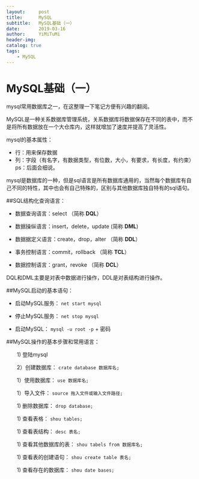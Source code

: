 ```yaml
---
layout:     post
title:      MySQL
subtitle:   MySQL基础（一）
date:       2019-03-16
author:     YiMiTuMi
header-img: 
catalog: true
tags:
    - MySQL
---
```

# MySQL基础（一）

mysql常用数据库之一，在这整理一下笔记方便有兴趣的翻阅。

MySQL是一种关系数据库管理系统，关系数据库将数据保存在不同的表中，而不是将所有数据放在一个大仓库内，这样就增加了速度并提高了灵活性。

mysql的基本属性：

* 行：用来保存数据
* 列：字段（有名字，有数据类型，有位数，大小，有要求，有长度，有约束）ps：后面会细说。
 
mysql是数据库的一种，但是sql语言是所有数据库通用的，当然每个数据库有自己不同的特性，其中也会有自己特殊的，区别与其他数据库独自特有的sql语句。

##SQL结构化查询语言：

* 数据查询语言：select （简称 **DQL**）

* 数据操纵语言：insert，delete，update (简称 **DML**)

* 数据据定义语言：create，drop，alter （简称 **DDL**）

* 事务控制语言：commit，rollback （简称 **TCL**）

* 数据控制语言：grant，revoke （简称 **DCL**）

DQL和DML主要是对表中数据进行操作，DDL是对表结构进行操作。

##MySQL启动的基本语句：

* 启动MySQL服务： `net start mysql`

* 停止MySQL服务：  `net stop mysql`

* 启动MySQL： `mysql -u root -p` + 密码

##MySQL操作的基本步骤和常用语言：

&emsp;&emsp;1) 登陆mysql

&emsp;&emsp;2）创建数据库： `crate database 数据库名;`

&emsp;&emsp;1）使用数据库： `use 数据库名;`

&emsp;&emsp;1）导入文件： `source 拖入文件或输入文件路径;`

&emsp;&emsp;1) 删除数据库： `drop database;`

&emsp;&emsp;1) 查看表格： `shou tables;`

&emsp;&emsp;1) 查看表结构： `desc 表名;`

&emsp;&emsp;1) 查看其他数据库的表： `shou tabels from 数据库名;`

&emsp;&emsp;1) 查看表的创建语句： `shou create table 表名;`

&emsp;&emsp;1) 查看存在的数据库： `shou date bases;`